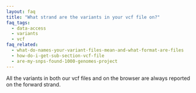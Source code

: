 ```yaml
---
layout: faq
title: "What strand are the variants in your vcf file on?"
faq_tags:
  - data-access
  - variants
  - vcf
faq_related:
  - what-do-names-your-variant-files-mean-and-what-format-are-files
  - how-do-i-get-sub-section-vcf-file
  - are-my-snps-found-1000-genomes-project
---
```

                    
All the variants in both our vcf files and on the browser are always reported on the forward strand.

